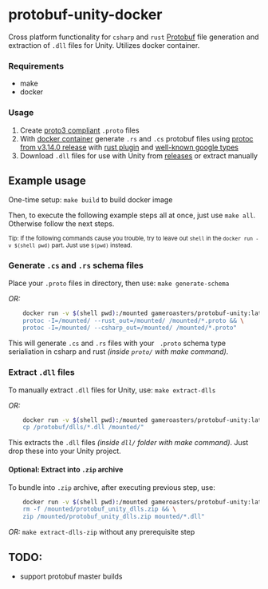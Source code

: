 # protobuf-unity-docker

Cross platform functionality for `csharp` and `rust` [Protobuf](https://developers.google.com/protocol-buffers) file generation and extraction of `.dll` files for Unity.
Utilizes docker container.

### Requirements

- make
- docker

### Usage

1. Create [proto3 compliant](https://developers.google.com/protocol-buffers/docs/proto3) `.proto` files
2. With [docker container](https://hub.docker.com/repository/docker/gameroasters/protobuf-unity) generate `.rs` and `.cs` protobuf files using [protoc from v3.14.0 release](https://github.com/protocolbuffers/protobuf/releases/tag/v3.14.0) with [rust plugin](https://github.com/stepancheg/rust-protobuf/tree/master/protobuf-codegen) and [well-known google types](https://developers.google.com/protocol-buffers/docs/reference/google.protobuf)
3. Download `.dll` files for use with Unity from [releases](https://github.com/kroonhorstdino/protobuf-unity/releases) or extract manually

## Example usage

One-time setup: `make build` to build docker image

Then, to execute the following example steps all at once, just use `make all`. Otherwise follow the next steps.

<sup>Tip: If the following commands cause you trouble, try to leave out `shell` in the `docker run -v $(shell pwd)` part. Just use `$(pwd)` instead.</sup>

### Generate `.cs` and `.rs` schema files

Place your `.proto` files in directory, then use: `make generate-schema`

_OR:_

```sh
	docker run -v $(shell pwd):/mounted gameroasters/protobuf-unity:latest /bin/bash -c "\
	protoc -I=/mounted/ --rust_out=/mounted/ /mounted/*.proto && \
	protoc -I=/mounted/ --csharp_out=/mounted/ /mounted/*.proto"
```

This will generate `.cs` and `.rs` files with your ` .proto` schema type serialiation in csharp and rust _(inside `proto/` with make command)_.

### Extract `.dll` files

To manually extract `.dll` files for Unity, use: `make extract-dlls`

_OR:_

```sh
	docker run -v $(shell pwd):/mounted gameroasters/protobuf-unity:latest /bin/bash -c "\
	cp /protobuf/dlls/*.dll /mounted/"
```

This extracts the `.dll` files _(inside `dll/` folder with make command)_. Just drop these into your Unity project.

#### Optional: Extract into `.zip` archive

To bundle into `.zip` archive, after executing previous step, use:

```sh
	docker run -v $(shell pwd):/mounted gameroasters/protobuf-unity:latest /bin/bash -c "\
	rm -f /mounted/protobuf_unity_dlls.zip && \
	zip /mounted/protobuf_unity_dlls.zip mounted/*.dll"
```

_OR:_ `make extract-dlls-zip` without any prerequisite step


## TODO:

- support protobuf master builds
